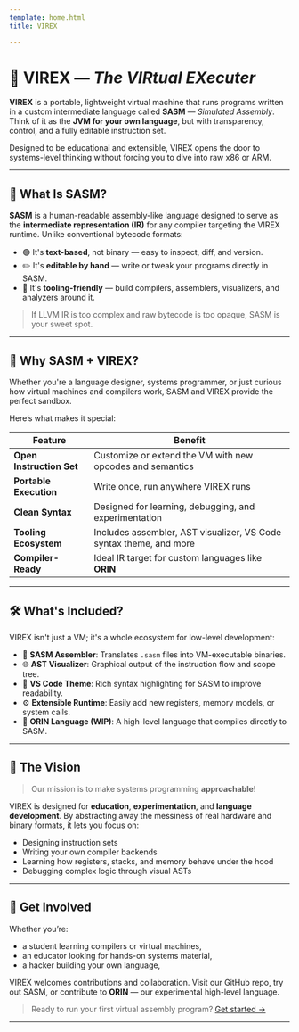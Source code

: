 ```yaml
---
template: home.html
title: VIREX

---
```



# 🧬 **VIREX** — *The VIRtual EXecuter*

**VIREX** is a portable, lightweight virtual machine that runs programs written in a custom intermediate language called **SASM** — *Simulated Assembly*. Think of it as the **JVM for your own language**, but with transparency, control, and a fully editable instruction set.

Designed to be educational and extensible, VIREX opens the door to systems-level thinking without forcing you to dive into raw x86 or ARM.

---

## 🧭 What Is SASM?

**SASM** is a human-readable assembly-like language designed to serve as the **intermediate representation (IR)** for any compiler targeting the VIREX runtime. Unlike conventional bytecode formats:

* 🟢 It's **text-based**, not binary — easy to inspect, diff, and version.
* ✏️ It's **editable by hand** — write or tweak your programs directly in SASM.
* 🧩 It's **tooling-friendly** — build compilers, assemblers, visualizers, and analyzers around it.

> If LLVM IR is too complex and raw bytecode is too opaque, SASM is your sweet spot.

---

## 🧠 Why SASM + VIREX?

Whether you're a language designer, systems programmer, or just curious how virtual machines and compilers work, SASM and VIREX provide the perfect sandbox.

Here’s what makes it special:

| Feature                  | Benefit                                                            |
| ------------------------ | ------------------------------------------------------------------ |
| **Open Instruction Set** | Customize or extend the VM with new opcodes and semantics          |
| **Portable Execution**   | Write once, run anywhere VIREX runs                                |
| **Clean Syntax**         | Designed for learning, debugging, and experimentation              |
| **Tooling Ecosystem**    | Includes assembler, AST visualizer, VS Code syntax theme, and more |
| **Compiler-Ready**       | Ideal IR target for custom languages like **ORIN**                 |

---

## 🛠️ What's Included?

VIREX isn't just a VM; it's a whole ecosystem for low-level development:

* 🧾 **SASM Assembler**: Translates `.sasm` files into VM-executable binaries.
* 🌐 **AST Visualizer**: Graphical output of the instruction flow and scope tree.
* 🎨 **VS Code Theme**: Rich syntax highlighting for SASM to improve readability.
* ⚙️ **Extensible Runtime**: Easily add new registers, memory models, or system calls.
* 🧪 **ORIN Language (WIP)**: A high-level language that compiles directly to SASM.

---

## 🔮 The Vision

> Our mission is to make systems programming **approachable**!

VIREX is designed for **education**, **experimentation**, and **language development**. By abstracting away the messiness of real hardware and binary formats, it lets you focus on:

* Designing instruction sets
* Writing your own compiler backends
* Learning how registers, stacks, and memory behave under the hood
* Debugging complex logic through visual ASTs

---

## 🤝 Get Involved

Whether you’re:

* a student learning compilers or virtual machines,
* an educator looking for hands-on systems material,
* a hacker building your own language,

VIREX welcomes contributions and collaboration. Visit our GitHub repo, try out SASM, or contribute to **ORIN** — our experimental high-level language.

> Ready to run your first virtual assembly program? [Get started →](Getting-Started.md#SETUP-ON-LINUX)

---
